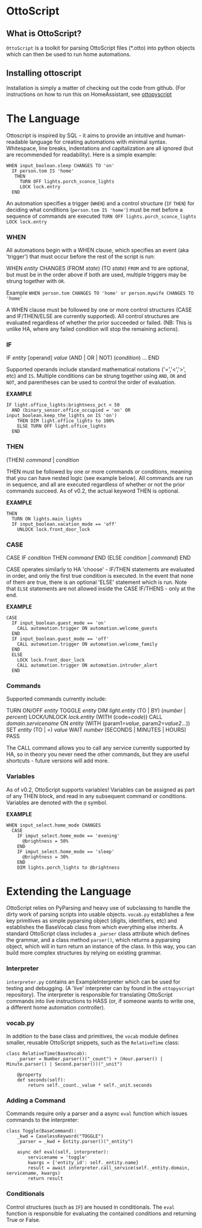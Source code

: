# OttoScript

## What is OttoScript?
`OttoScript` is a toolkit for parsing OttoScript files (*.otto) into python objects which can then be used to run home automations. 

## Installing ottoscript
Installation is simply a matter of checking out the code from github. (For instructions on how to run this on HomeAssistant, see [ottopyscript](https://github.com/qui3xote/ottopyscript)

# The Language
Ottoscript is inspired by SQL - it aims to provide an intuitive and human-readable language for creating automations with minimal syntax. Whitespace, line breaks, indentations and capitalization are all ignored (but are recommended for readability). Here is a simple example:

```
WHEN input_boolean.sleep CHANGES TO 'on'
  IF person.tom IS 'home'
   THEN
     TURN OFF lights.porch_sconce_lights
     LOCK lock.entry
  END
```

An automation specifies a trigger (`WHEN`) and a control structure (`IF` `THEN`) for deciding what conditions (`person.tom IS 'home'`) must be met before a sequence of commands are executed ```TURN OFF lights.porch_sconce_lights
     LOCK lock.entry```

### WHEN
All automations begin with a WHEN clause, which specifies an event (aka 'trigger') that must occur before the rest of the script is run:

WHEN _entity_ CHANGES (FROM _state_) (TO _state_) 
`FROM` and `TO` are optional, but must be in the order above if both are used, multiple triggers may be strung together with `OR`. 

Example ```WHEN person.tom CHANGES TO 'home' or person.mywife CHANGES TO 'home'```

A WHEN clause must be followed by one or more control structures (CASE and IF/THEN/ELSE are currently supported). All control structures are evaluated regardless of whether the prior succeeded or failed. (NB: This is unlike HA, where any failed condition will stop the remaining actions).

### IF
IF _entity_ [operand] _value_ (AND | OR | NOT) (_condition_) ... END

Supported operands include standard mathematical notations ('=','<','>', etc) and `IS`.  Multiple conditions can be strung together using `AND`, `OR` and `NOT`, and parentheses can be used to control the order of evaluation. 

**EXAMPLE** 
```
IF light.office_lights:brightness_pct < 50 
  AND (binary_sensor.office_occupied = 'on' OR input_boolean.keep_the_lights_on IS 'on')
    THEN DIM light.office_lights to 100%
    ELSE TURN OFF light.office_lights 
  END
```

### THEN
(THEN) _command_ | _condition_

THEN must be followed by one or more commands or conditions, meaning that you can have nested logic (see example below). All commands are run in sequence, and all are executed regardless of whether or not the prior commands succeed. As of v0.2, the actual keyword THEN is optional. 

**EXAMPLE**
```
THEN
  TURN ON lights.main_lights
  IF input_boolean.vacation_mode == 'off'
    UNLOCK lock.front_door_lock
 ```

### CASE
CASE IF _condition_ THEN _command_ END (ELSE _condition_ | _command_) END

CASE operates similarly to HA 'choose' - IF/THEN statements are evaluated in order, and only the first true condition is executed. In the event that none of them are true, there is an optional 'ELSE' statement which is run. Note that `ELSE` statements are not allowed inside the CASE IF/THENS - only at the end.

**EXAMPLE**
```
CASE
  IF input_boolean.guest_mode == 'on'
    CALL automation.trigger ON automation.welcome_guests
  END
  IF input_boolean.guest_mode == 'off'
    CALL automation.trigger ON automation.welcome_family
  END
  ELSE
    LOCK lock.front_door_lock
    CALL automation.trigger ON automation.intruder_alert
  END
```

### Commands

Supported commands currently include:

TURN ON/OFF _entity_
TOGGLE _entity_
DIM _light.entity_ (TO | BY)  (_number_ | _percent_)
LOCK/UNLOCK _lock.entity_ (WITH (code=_code_))
CALL _domain.servicename_ ON _entity_ (WITH (param1=_value_, param2=_value2_...))
SET _entity_ (TO | =) _value_ 
WAIT _number_ (SECONDS | MINUTES | HOURS)
PASS 

The CALL command allows you to call any service currently supported by HA, so in theory you never need the other commands, but they are 
useful shortcuts - future versions will add more.

### Variables
As of v0.2, OttoScript supports variables! Variables can be assigned as part of any THEN block, and read in any subsequent command or conditions. Variables are denoted with the `@` symbol.

**EXAMPLE**
```
WHEN input_select.home_mode CHANGES
  CASE
    IF imput_select.home_mode == 'evening'
      @brightness = 50%
    END
    IF imput_select.home_mode == 'sleep'
      @brightness = 30%
    END
    DIM lights.porch_lights to @brightness
```


# Extending the Language
OttoScript relies on PyParsing and heavy use of subclassing to handle the dirty work of parsing scripts into usable objects. `vocab.py` establishes a few key primitives as simple pyparsing object (digits, identifiers, etc) and establishes the BaseVocab class from which everything else inherits. 
A standard OttoScript class includes a `_parser` class attribute which defines the grammar, and a class method `parser()`, which returns a pyparsing object, which will in turn return an instance of the class. In this way, you can build more complex structures by relying on existing grammar. 

### Interpreter
`interpreter.py` contains an ExampleInterpreter which can be used for testing and debugging. (A 'live' interpreter can by found in the `ottopyscript` repository). The interpreter is responsible for translating OttoScript commands into live instructions to HASS (or, if someone wants to write one, a different home automation controller).

### vocab.py
In addition to the base class and primitives, the `vocab` module defines smaller, reusable OttoScript snippets, such as the `RelativeTime` class:

```
class RelativeTime(BaseVocab):
    _parser = Number.parser()("_count") + (Hour.parser() | Minute.parser() | Second.parser())("_unit")

    @property
    def seconds(self):
        return self._count._value * self._unit.seconds
```

### Adding a Command
Commands require only a parser and a async `eval` function which issues commands to the interpreter:
```
class Toggle(BaseCommand):
    _kwd = CaselessKeyword("TOGGLE")
    _parser = _kwd + Entity.parser()("_entity")

    async def eval(self, interpreter):
        servicename = 'toggle'
        kwargs = {'entity_id': self._entity.name}
        result = await interpreter.call_service(self._entity.domain, servicename, kwargs)
        return result
```

### Conditionals
Control structures (such as `IF`) are housed in conditionals. The `eval` function is responsible for evaluating the contained conditions and returning True or False. 

